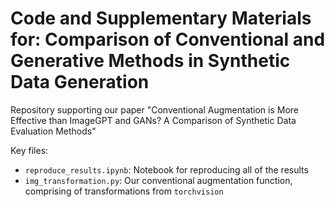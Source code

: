 # Code and Supplementary Materials for: Comparison of Conventional and Generative Methods in Synthetic Data Generation
Repository supporting our paper "Conventional Augmentation is More Effective than ImageGPT and GANs? A Comparison of Synthetic Data Evaluation Methods"

Key files:
- `reproduce_results.ipynb`: Notebook for reproducing all of the results
- `img_transformation.py`: Our conventional augmentation function, comprising of transformations from `torchvision`
